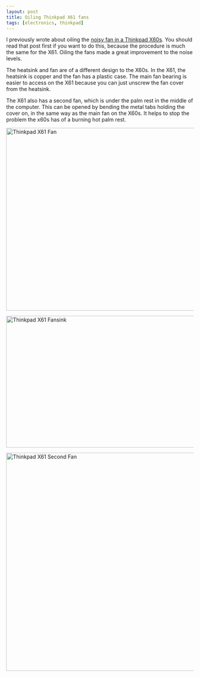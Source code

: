 ```yaml
---
layout: post
title: Oiling Thinkpad X61 fans
tags: [electronics, thinkpad]
---
```


I previously wrote about oiling the
<a href="/blog/2012/08/06/Servicing-a-Thinkpad-x60s-fan.html"> noisy fan in a
Thinkpad X60s</a>. You should read that post first if you want to do this,
because the procedure is much the same for the X61. Oiling the fans made a
great improvement to the noise levels.

The heatsink and fan are of a different design to the X60s. In the X61, the
heatsink is copper and the fan has a plastic case. The main fan bearing is
easier to access on the X61 because you can just unscrew the fan cover from
the heatsink.

The X61 also has a second fan, which is under the palm rest in the middle of
the computer. This can be opened by bending the metal tabs holding the cover
on, in the same way as the main fan on the X60s. It helps to stop the problem
the x60s has of a burning hot palm rest.

<a href="https://www.flickr.com/photos/mm0hai/13768752524" title="Thinkpad X61 Fan by River, on Flickr"><img src="https://farm4.staticflickr.com/3828/13768752524_6f2983eb5f_z.jpg" width="640" height="491" alt="Thinkpad X61 Fan"></a>

<a href="https://www.flickr.com/photos/mm0hai/13769007674" title="Thinkpad X61 Fansink by River, on Flickr"><img src="https://farm4.staticflickr.com/3763/13769007674_749cbc21d8_z.jpg" width="640" height="354" alt="Thinkpad X61 Fansink"></a>

<a href="https://www.flickr.com/photos/mm0hai/13768389853" title="Thinkpad X61 Second Fan by River, on Flickr"><img src="https://farm8.staticflickr.com/7158/13768389853_a5a88a164c_z.jpg" width="640" height="586" alt="Thinkpad X61 Second Fan"></a>
